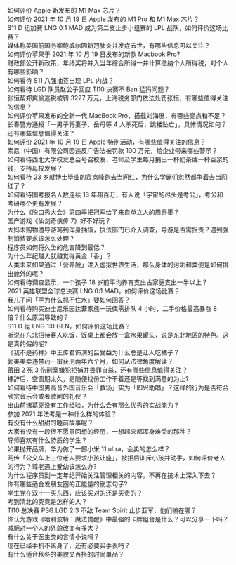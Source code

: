 如何评价 Apple 新发布的 M1 Max 芯片？  
如何评价 2021 年 10 月 19 日 Apple 发布的 M1 Pro 和 M1 Max 芯片？  
S11 D 组加赛 LNG 0:1 MAD 成为第二支止步小组赛的 LPL 战队，如何评价这场比赛？  
媒体称美国前国务卿鲍威尔因新冠肺炎并发症去世，有哪些信息可以关注？  
如何评价苹果于 2021 年 10 月 19 日发布的新款 Macbook Pro?  
财政部公开新政策，年终奖将并入当年综合所得一并计算缴纳个人所得税，对个人有哪些影响？  
如何看待 S11 八强抽签出现 LPL 内战？  
如何看待 LGD 队员赵公子回应 TI10 决赛不 Ban 猛犸问题？  
张恒帮郑爽偷逃税被罚 3227 万元，上海税务部门依法处罚张恒，有哪些值得关注的信息？  
如何评价苹果发布的全新一代 MacBook Pro，搭载刘海屏，有哪些亮点和不足？  
长春警方通报「一男子将妻子、岳母等 4 人杀死后，跳楼坠亡」，具体情况如何？还有哪些信息值得关注？  
如何评价 2021 年 10 月 19 日 Apple 特别活动，有哪些值得关注的信息？  
索尼（中国）有限公司因违反广告法被罚款 100 万元，给企业带来哪些警示？  
如何看待西北大学校友总会号召校友、老师及学生每月捐出一杯奶茶或一杯豆浆的钱，支持母校发展？  
如何看待 23 岁就博士毕业的袁岚峰跑去当网红，为什么学霸们忽然都争着去当网红了？  
如何看待国考报名人数连续 13 年超百万，有人说「宇宙的尽头是考公」，考公和考研哪个更有发展？  
为什么《脱口秀大会》第四季把冠军给了来自单立人的周奇墨？  
国产游戏《仙剑奇侠传 7》好不好玩？  
大妈未购物遭导游骂到浑身抽搐，执法部门已介入调查，导游是否需担责？遇到强制消费要求该怎么处理？  
程序员如何将久坐的危害降到最低？  
为什么年纪越大就越觉得黄金「香」？  
人类未来如果通过「营养舱」进入虚拟世界生活，那么身体的污垢和粪便是如何排出舱外的呢？  
如何看待调查显示，一个孩子 18 岁前平均养育支出占家庭支出一半以上？  
2021 英雄联盟全球总决赛 LNG 0:1 MAD，如何评价这场比赛？  
我儿子问「手为什么抓不住水」要如何回答？  
如何看待购买迪士尼乐园达菲家族一玩偶需排队 4 小时，二手价格最高暴涨 8 倍？什么原因导致的？  
S11 D 组 LNG 1:0 GEN，如何评价这场比赛？  
听说在东北招待客人吃饭，饭桌上都会放一盒水果罐头，说是东北地区的特色。这是真的假的呢?  
《我不是药神》中王传君饰演的吕受益为什么总是让人吃橘子？  
郭美美卖违禁药一审获刑两年六个月，如何从法律角度解读？  
莆田 2 死 3 伤刑案嫌犯拒捕并畏罪自杀，还有哪些信息值得关注？  
裸辞后，空窗期太久，是随便找份工作干着还是等找到满意的为止?  
如何看待中国男高音外国音乐会「救场」实为「即兴助唱」？这样的行为是否符合欣赏音乐会或者歌剧的礼仪？  
出山前诸葛亮没有工作经验，为什么会有那么优秀的实战能力？  
参加 2021 年法考是一种什么样的体验？  
有没有什么甜甜的睡前故事呢？  
大家有没有一段很不愿意回想的经历，一想起来都浑身难受的那种？  
导师喜欢有什么特质的学生？  
如果抛开品牌，华为做了一部小米 11 ultra，会卖的怎么样？  
网传「公交车上三位老人要求小孩让座」，被拒后训斥小孩并动手，如何评价老人的行为？尊老遇上爱幼该怎么办?  
为什么程序员到一定年纪开始关注管理相关的内容，不再在技术上深入下去？  
你有哪些适合发朋友圈的正能量的励志句子?  
学生党在双十一买东西，应该买对的还是买贵的？  
考到清北的究竟是怎样的人？  
TI10 总决赛 PSG.LGD 2:3 不敌 Team Spirit 止步亚军，他们输在哪？  
你认为游戏《哈利波特：魔法觉醒》中最强的卡牌组合是什么？可以分享一下吗？  
减肥对一个人的外貌改变有多大？  
有什么关于医生类的言情小说吗？  
现在已经手机不离身了，还有必要买手表吗？  
有什么适合秋冬的美貌又百搭的时尚单品？  
